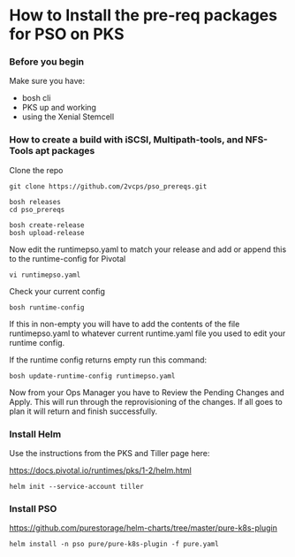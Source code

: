 # How to Install the pre-req packages for PSO on PKS

### Before you begin
Make sure you have:
- bosh cli
- PKS up and working
- using the Xenial Stemcell

### How to create a build with iSCSI, Multipath-tools, and NFS-Tools apt packages

Clone the repo

```
git clone https://github.com/2vcps/pso_prereqs.git
```

```
bosh releases
cd pso_prereqs

bosh create-release
bosh upload-release
```

Now edit the runtimepso.yaml to match your release and add or append this to the runtime-config for Pivotal

```
vi runtimepso.yaml
```

Check your current config
```
bosh runtime-config
```
If this in non-empty you will have to add the contents of the file runtimepso.yaml to whatever current runtime.yaml file you used to edit your runtime config.

If the runtime config returns empty run this command:

```
bosh update-runtime-config runtimepso.yaml
```

Now from your Ops Manager you have to Review the Pending Changes and Apply. This will run through the reprovisioning of the changes. If all goes to plan it will return and finish successfully.

### Install Helm
Use the instructions from the PKS and Tiller page here:

<https://docs.pivotal.io/runtimes/pks/1-2/helm.html>

```
helm init --service-account tiller
```


### Install PSO

<https://github.com/purestorage/helm-charts/tree/master/pure-k8s-plugin>

```
helm install -n pso pure/pure-k8s-plugin -f pure.yaml
```